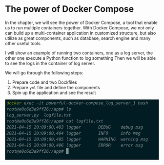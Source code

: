 # The power of Docker Compose

In the chapter, we will see the power of Docker Compose, a tool that enable us to run multiple containers together. 
With Docker Compose, we not only can build up a multi-container application in customized structure, but also utilize as great components, such as database, search engine and many other useful tools.

I will show an example of running two containers, one as a log server, the other one execute a Python function to log something
Then we will be able to see the logs in the container of log server.

We will go through the following steps:
1. Prepare code and two Dockfiles
2. Prepare `yml` file and define the components
3. Spin up the application and see the result

![container](../../asset/log_server_container.png)